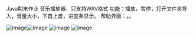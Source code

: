 Java期末作业
音乐播放器，只支持WAV格式
功能：播放，暂停，打开文件夹导入，音量大小，下首上首，进度条显示。
帮助界面：。。

![image](https://github.com/user-attachments/assets/1f12bb17-0695-4296-becd-797ddcc23689)![image](https://github.com/user-attachments/assets/0f17543a-bf6f-4648-9af8-3648473ea542)
![image](https://github.com/user-attachments/assets/36e21761-77b2-4630-8cd8-ccc4087ff10a)
![image](https://github.com/user-attachments/assets/075284c4-d845-4f95-95d0-ad0b402c4ee1)
